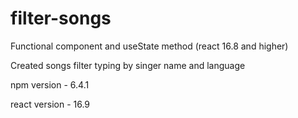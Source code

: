 # filter-songs
Functional component and useState method (react 16.8 and higher)

Created songs filter typing by singer name and language

npm version - 6.4.1

react version - 16.9
